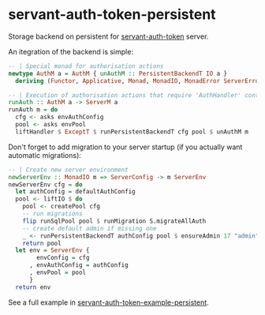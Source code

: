# servant-auth-token-persistent

Storage backend on persistent for [servant-auth-token](https://github.com/NCrashed/servant-auth-token) server.

An itegration of the backend is simple:
``` haskell
-- | Special monad for authorisation actions
newtype AuthM a = AuthM { unAuthM :: PersistentBackendT IO a }
  deriving (Functor, Applicative, Monad, MonadIO, MonadError ServerError , HasStorage, HasAuthConfig)

-- | Execution of authorisation actions that require 'AuthHandler' context
runAuth :: AuthM a -> ServerM a
runAuth m = do
  cfg <- asks envAuthConfig
  pool <- asks envPool
  liftHandler $ ExceptT $ runPersistentBackendT cfg pool $ unAuthM m
```

Don't forget to add migration to your server startup (if you actually want automatic migrations):
``` haskell
-- | Create new server environment
newServerEnv :: MonadIO m => ServerConfig -> m ServerEnv
newServerEnv cfg = do
  let authConfig = defaultAuthConfig
  pool <- liftIO $ do
    pool <- createPool cfg
    -- run migrations
    flip runSqlPool pool $ runMigration S.migrateAllAuth
    -- create default admin if missing one
    _ <- runPersistentBackendT authConfig pool $ ensureAdmin 17 "admin" "123456" "admin@localhost"
    return pool
  let env = ServerEnv {
        envConfig = cfg
      , envAuthConfig = authConfig
      , envPool = pool
      }
  return env
```

See a full example in [servant-auth-token-example-persistent](https://github.com/NCrashed/servant-auth-token/tree/master/example/persistent).

